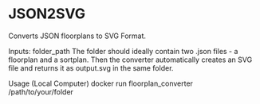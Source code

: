 # JSON2SVG
Converts JSON floorplans to SVG Format.

Inputs: folder_path
The folder should ideally contain two .json files - a floorplan and a sortplan.
Then the converter automatically creates an SVG file and returns it as output.svg in the same folder.

Usage (Local Computer)
docker run floorplan_converter /path/to/your/folder

